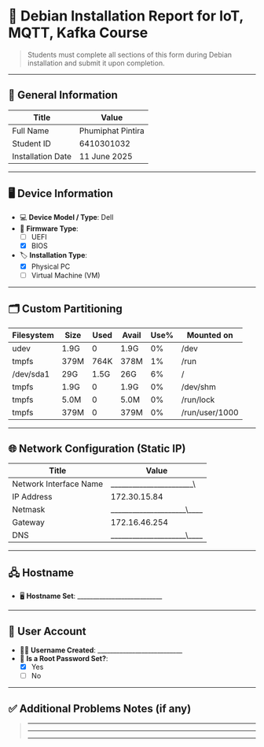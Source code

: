 # 📄 Debian Installation Report for IoT, MQTT, Kafka Course

> Students must complete all sections of this form during Debian installation and submit it upon completion.

---

## 🔧 General Information

| Title                  | Value                                               |
| -----------------------| --------------------------------------------------- |
| Full Name              | Phumiphat Pintira|
| Student ID              | 6410301032 |
| Installation Date      | 11 June 2025|


---

## 🖥️ Device Information

- 💻 **Device Model / Type**: 
Dell
- 🧬 **Firmware Type**:  
  - [ ] UEFI  
  - [x] BIOS  
- 🏷️ **Installation Type**:  
  - [x] Physical PC  
  - [ ] Virtual Machine (VM)

---

## 🗂️ Custom Partitioning

| Filesystem     | Size | Used | Avail | Use% | Mounted on      |
|----------------|------|------|-------|------|-----------------|
| udev           | 1.9G | 0    | 1.9G  | 0%   | /dev            |
| tmpfs          | 379M | 764K | 378M  | 1%   | /run            |
| /dev/sda1      | 29G  | 1.5G | 26G   | 6%   | /               |
| tmpfs          | 1.9G | 0    | 1.9G  | 0%   | /dev/shm        |
| tmpfs          | 5.0M | 0    | 5.0M  | 0%   | /run/lock       |
| tmpfs          | 379M | 0    | 379M  | 0%   | /run/user/1000  |


---

## 🌐 Network Configuration (Static IP)

| Title                   | Value                                               |
| ------------------------| --------------------------------------------------- |
| Network Interface Name  | \_\_\_\_\_\_\_\_\_\_\_\_\_\_\_\_\_\_\_\_\_\_\_\     |
| IP Address              | 172.30.15.84 |
| Netmask                 | \_\_\_\_\_\_\_\_\_\_\_\_\_\_\_\_\_\_\_\_\_\\_\_\_\_ |
| Gateway                 | 172.16.46.254 |
| DNS                     | \_\_\_\_\_\_\_\_\_\_\_\_\_\_\_\_\_\_\_\_\_\\_\_\_\_ |

---

## 🖧 Hostname

- 🖥️ **Hostname Set**: ___________________________

---

## 👤 User Account

- 👨‍💻 **Username Created**: ___________________________
- 🔐 **Is a Root Password Set?**:  
  - [X] Yes  
  - [ ] No

---

## ✅ Additional Problems Notes (if any)

> _____________________________________________________________________  
> _____________________________________________________________________  
> _____________________________________________________________________

